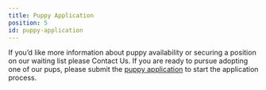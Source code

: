 ```yaml
---
title: Puppy Application
position: 5
id: puppy-application
---
```


<p>If you’d like more information about puppy availability or securing a position on our waiting list please
    <a class="toggle" data-toggle=".contact-show">Contact Us</a>. If
    you are ready to pursue adopting one of our pups, please submit the <a href="./interested.html">puppy application</a> to start the application process.
</p>

